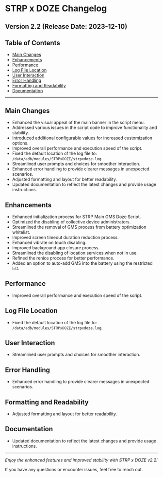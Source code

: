 # STRP x DOZE Changelog

## Version 2.2 (Release Date: 2023-12-10)

## Table of Contents
- [Main Changes](#main-changes)
- [Enhancements](#enhancements)
- [Performance](#performance)
- [Log File Location](#log-file-location)
- [User Interaction](#user-interaction)
- [Error Handling](#error-handling)
- [Formatting and Readability](#formatting-and-readability)
- [Documentation](#documentation)

---

## Main Changes

- Enhanced the visual appeal of the main banner in the script menu.
- Addressed various issues in the script code to improve functionality and stability.
- Introduced additional configurable values for increased customization options.
- Improved overall performance and execution speed of the script.
- Fixed the default location of the log file to: `/data/adb/modules/STRPxDOZE/strpxdoze.log`.
- Streamlined user prompts and choices for smoother interaction.
- Enhanced error handling to provide clearer messages in unexpected scenarios.
- Adjusted formatting and layout for better readability.
- Updated documentation to reflect the latest changes and provide usage instructions.

## Enhancements

- Enhanced initialization process for STRP Main GMS Doze Script.
- Optimized the disabling of collective device administrators.
- Streamlined the removal of GMS process from battery optimization whitelist.
- Improved screen timeout duration reduction process.
- Enhanced vibrate on touch disabling.
- Improved background app closure process.
- Streamlined the disabling of location services when not in use.
- Refined the renice process for better performance.
- Added an option to auto-add GMS into the battery using the restricted list.

## Performance

- Improved overall performance and execution speed of the script.

## Log File Location

- Fixed the default location of the log file to: `/data/adb/modules/STRPxDOZE/strpxdoze.log`.

## User Interaction

- Streamlined user prompts and choices for smoother interaction.

## Error Handling

- Enhanced error handling to provide clearer messages in unexpected scenarios.

## Formatting and Readability

- Adjusted formatting and layout for better readability.

## Documentation

- Updated documentation to reflect the latest changes and provide usage instructions.

---

*Enjoy the enhanced features and improved stability with STRP x DOZE v2.2!*

If you have any questions or encounter issues, feel free to reach out.
